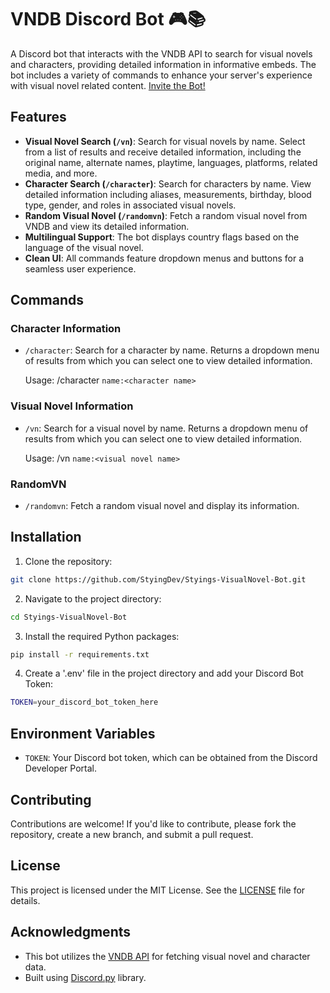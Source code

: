 # VNDB Discord Bot 🎮📚 

A Discord bot that interacts with the VNDB API to search for visual novels and characters, providing detailed information in informative embeds. The bot includes a variety of commands to enhance your server's experience with visual novel related content.
[Invite the Bot!](https://discord.com/oauth2/authorize?client_id=1231996105366048888&permissions=277025441856&integration_type=0&scope=bot)

## Features

- **Visual Novel Search (`/vn`)**: Search for visual novels by name. Select from a list of results and receive detailed information, including the original name, alternate names, playtime, languages, platforms, related media, and more.
- **Character Search (`/character`)**: Search for characters by name. View detailed information including aliases, measurements, birthday, blood type, gender, and roles in associated visual novels.
- **Random Visual Novel (`/randomvn`)**: Fetch a random visual novel from VNDB and view its detailed information.
- **Multilingual Support**: The bot displays country flags based on the language of the visual novel.
- **Clean UI**: All commands feature dropdown menus and buttons for a seamless user experience.

## Commands

### Character Information
- `/character`: Search for a character by name. Returns a dropdown menu of results from which you can select one to view detailed information.
  
  Usage: /character `name:<character name>`

### Visual Novel Information
- `/vn`: Search for a visual novel by name. Returns a dropdown menu of results from which you can select one to view detailed information.
  
  Usage: /vn `name:<visual novel name>`

### RandomVN
- `/randomvn`: Fetch a random visual novel and display its information.

## Installation

1. Clone the repository:

  ```bash
  git clone https://github.com/StyingDev/Styings-VisualNovel-Bot.git
  ```

2. Navigate to the project directory:
  ```bash
  cd Styings-VisualNovel-Bot
  ```

3. Install the required Python packages:

  ```bash
  pip install -r requirements.txt
  ```

4. Create a '.env' file in the project directory and add your Discord Bot Token:

  ```bash
  TOKEN=your_discord_bot_token_here
  ```

## Environment Variables

- `TOKEN`: Your Discord bot token, which can be obtained from the Discord Developer Portal.

## Contributing

Contributions are welcome! If you'd like to contribute, please fork the repository, create a new branch, and submit a pull request.

## License

This project is licensed under the MIT License. See the [LICENSE](LICENSE) file for details.

## Acknowledgments

- This bot utilizes the [VNDB API](https://vndb.org/d11) for fetching visual novel and character data.
- Built using [Discord.py](https://discordpy.readthedocs.io/) library.
